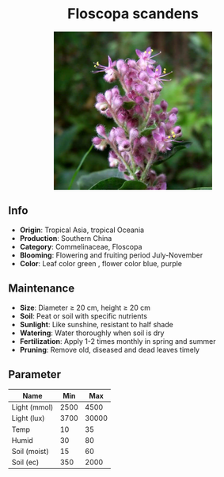 <h1 align='center'>Floscopa scandens</h1>
<p align="center">
    <img 
        align='center'
        width='320'
        src="../images/floscopa scandens.png" 
        alt='Floscopa scandens' />
</p>

## Info

 - **Origin**: Tropical Asia, tropical Oceania
 - **Production**: Southern China
 - **Category**: Commelinaceae, Floscopa
 - **Blooming**: Flowering and fruiting period July-November
 - **Color**: Leaf color green , flower color blue, purple

## Maintenance

 - **Size**: Diameter ≥ 20 cm, height ≥ 20 cm
 - **Soil**: Peat or soil with specific nutrients
 - **Sunlight**: Like sunshine, resistant to half shade
 - **Watering**: Water thoroughly when soil is dry
 - **Fertilization**: Apply 1-2 times monthly in spring and summer
 - **Pruning**: Remove old, diseased and dead leaves timely

## Parameter

| Name         | Min  | Max   |
|--------------|------|-------|
| Light (mmol) | 2500 | 4500  |
| Light (lux)  | 3700 | 30000 |
| Temp         | 10    | 35    |
| Humid        | 30   | 80    |
| Soil (moist) | 15   | 60    |
| Soil (ec)    | 350  | 2000  |